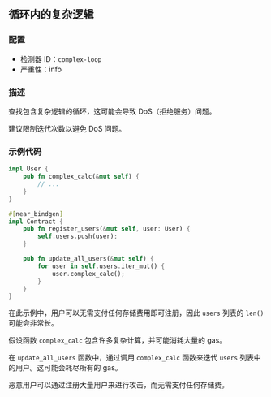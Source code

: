 
## 循环内的复杂逻辑

### 配置

* 检测器 ID：`complex-loop`
* 严重性：info

### 描述

查找包含复杂逻辑的循环，这可能会导致 DoS（拒绝服务）问题。

建议限制迭代次数以避免 DoS 问题。

### 示例代码

```rust
impl User {
    pub fn complex_calc(&mut self) {
        // ...
    }
}

#[near_bindgen]
impl Contract {
    pub fn register_users(&mut self, user: User) {
        self.users.push(user);
    }

    pub fn update_all_users(&mut self) {
        for user in self.users.iter_mut() {
            user.complex_calc();
        }
    }
}
```

在此示例中，用户可以无需支付任何存储费用即可注册，因此 `users` 列表的 `len()` 可能会非常长。

假设函数 `complex_calc` 包含许多复杂计算，并可能消耗大量的 gas。

在 `update_all_users` 函数中，通过调用 `complex_calc` 函数来迭代 `users` 列表中的用户。这可能会耗尽所有的 gas。

恶意用户可以通过注册大量用户来进行攻击，而无需支付任何存储费。

